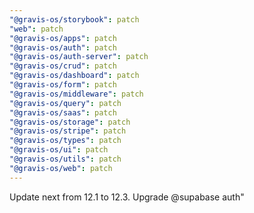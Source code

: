 ```yaml
---
"@gravis-os/storybook": patch
"web": patch
"@gravis-os/apps": patch
"@gravis-os/auth": patch
"@gravis-os/auth-server": patch
"@gravis-os/crud": patch
"@gravis-os/dashboard": patch
"@gravis-os/form": patch
"@gravis-os/middleware": patch
"@gravis-os/query": patch
"@gravis-os/saas": patch
"@gravis-os/storage": patch
"@gravis-os/stripe": patch
"@gravis-os/types": patch
"@gravis-os/ui": patch
"@gravis-os/utils": patch
"@gravis-os/web": patch
---
```


Update next from 12.1 to 12.3. Upgrade @supabase auth"
